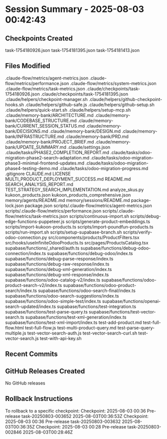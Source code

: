 # Session Summary - 2025-08-03 00:42:43

## Checkpoints Created
task-1754180926.json
task-1754181395.json
task-1754181413.json

## Files Modified
.claude-flow/metrics/agent-metrics.json
.claude-flow/metrics/performance.json
.claude-flow/metrics/system-metrics.json
.claude-flow/metrics/task-metrics.json
.claude/checkpoints/task-1754180926.json
.claude/checkpoints/task-1754181395.json
.claude/helpers/checkpoint-manager.sh
.claude/helpers/github-checkpoint-hooks.sh
.claude/helpers/github-safe.js
.claude/helpers/github-setup.sh
.claude/helpers/quick-start.sh
.claude/helpers/setup-mcp.sh
.claude/memory-bank/ARCHITECTURE.md
.claude/memory-bank/CODEBASE_STRUCTURE.md
.claude/memory-bank/CURRENT_SESSION_STATUS.md
.claude/memory-bank/DECISIONS.md
.claude/memory-bank/DESIGN.md
.claude/memory-bank/INFRASTRUCTURE.md
.claude/memory-bank/PRD.md
.claude/memory-bank/PROJECT_BRIEF.md
.claude/memory-bank/UPDATE_SUMMARY.md
.claude/settings.json
.claude/tasks/PHASE2_COMPLETION_REPORT.md
.claude/tasks/odoo-migration-phase2-search-adaptation.md
.claude/tasks/odoo-migration-phase3-minimal-frontend-updates.md
.claude/tasks/odoo-migration-phase4-testing-demo.md
.claude/tasks/odoo-migration-progress.md
.gitignore
CLAUDE.md
LICENSE
MULTI_PRODUCT_DEPLOYMENT_SUCCESS.md
README.md
SEARCH_ANALYSIS_REPORT.md
TEST_STRATEGY_SEARCH_IMPLEMENTATION.md
analyze_skus.py
kukoon_products.json
kukoon_products_comprehensive.json
memory/agents/README.md
memory/sessions/README.md
package-lock.json
package.json
scripts/.claude-flow/metrics/agent-metrics.json
scripts/.claude-flow/metrics/performance.json
scripts/.claude-flow/metrics/task-metrics.json
scripts/continuous-import.sh
scripts/debug-edge-functions-puppeteer.js
scripts/generate-product-embeddings.ts
scripts/import-kukoon-products.ts
scripts/import-poundfun-products.ts
scripts/run-import.sh
scripts/setup-supabase-branch.sh
scripts/verify-odoo-connection.py
src/components/products/ProductFilters.tsx
src/hooks/useInfiniteOdooProducts.ts
src/pages/ProductsCatalog.tsx
supabase/functions/_shared/auth.ts
supabase/functions/debug-odoo-connection/index.ts
supabase/functions/debug-odoo/index.ts
supabase/functions/debug-parse-response/index.ts
supabase/functions/debug-raw-response/index.ts
supabase/functions/debug-xml-generation/index.ts
supabase/functions/debug-xml-response/index.ts
supabase/functions/odoo-catalog-v2/index.ts
supabase/functions/odoo-product-search-v2/index.ts
supabase/functions/odoo-product-search/index.ts
supabase/functions/odoo-search-final/index.ts
supabase/functions/odoo-search-suggestions/index.ts
supabase/functions/odoo-simple-test/index.ts
supabase/functions/openai-search-updated/index.ts
supabase/functions/test-integration.ts
supabase/functions/test-parse-query.ts
supabase/functions/test-vector-search.ts
supabase/functions/test-xml-generation/index.ts
supabase/functions/test-xml-import/index.ts
test-add-product.md
test-full-flow.html
test-full-flow.js
test-multi-product-query.md
test-parse-query-multiple.js
test-vector-search-auth.js
test-vector-search-curl.sh
test-vector-search.js
test-with-api-key.sh

## Recent Commits


## GitHub Releases Created
No GitHub releases

## Rollback Instructions
To rollback to a specific checkpoint:
Checkpoint: 2025-08-03 00:36	Pre-release	task-20250803-003652	2025-08-03T00:36:53Z
Checkpoint: 2025-08-03 00:36	Pre-release	task-20250803-003632	2025-08-03T00:36:35Z
Checkpoint: 2025-08-03 00:28	Pre-release	task-20250803-002846	2025-08-03T00:28:46Z
